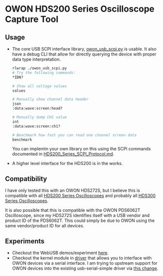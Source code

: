 # OWON HDS200 Series Oscilloscope Capture Tool

## Usage

* The core USB SCPI interface library, [owon_usb_scpi.py](owon_usb_scpi.py) is
  usable. It also have a debug CLI that allow for directly querying the device
  with proper data type interpretation.

  ```bash
  rlwrap ./owon_usb_scpi.py
  # Try the following commands:
  *IDN?

  # Show all voltage values
  values

  # Manually show channel data header
  json
  :data:wave:screen:head?

  # Manually dump CH1 value
  int
  :data:wave:screen:ch1?

  # Benchmark how fast you can read one channel screen data
  benchmark
  ```

  You can implemtn your own library on this using the SCPI commands documented in [HDS200_Series_SCPI_Protocol.md](HDS200_Series_SCPI_Protocol.md).
* A higher level interface for the HDS200 is in the works.

## Compatibility

I have only tested this with an OWON HDS272S, but I believe this is compatible
with all [HDS200 Series Oscilloscopes](https://www.owon.com.hk/products_owon_hds200_series_digital_oscilloscope) and probably all [HDS300 Series Oscilloscopes](https://www.owon.com.hk/products_owon_hds300_series_digital_oscilloscope).

It is also possible that this is compatible with the OWON PDS6062T Oscilloscope, since my HDS272S identifies itself with a USB vendor and product ID of the PDS6062T.
This could simply be due to OWON using the same vendor/product ID for all devices.

## Experiments

* Checkout the WebUSB demos/experiment [here](https://linux4life798.github.io/owon-hds200-capture/webusb/).
* Checkout the kernel module in [driver](driver) that allows you to interface with OWON devices via a serial interface. I am trying to upstream support for OWON devices into the existing usb-serial-simple driver via [this change](https://github.com/torvalds/linux/compare/master...linux4life798:linux-owon-hds200:owon-serial-simple-driver).
